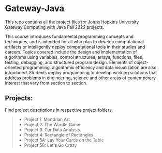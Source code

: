 # Gateway-Java
This repo contains all the project files for Johns Hopkins University Gateway Computing with Java Fall 2022 projects.

This course introduces fundamental programming concepts and techniques, and is intended for all who plan to develop computational artifacts or
intelligently deploy computational tools in their studies and careers. Topics covered include the design and implementation of algorithms using variables,
control structures, arrays, functions, files, testing, debugging, and structured program design. Elements of object-oriented programming. algorithmic
efficiency and data visualization are also introduced. Students deploy programming to develop working solutions that address problems in engineering,
science and other areas of contemporary interest that vary from section to section.

## Projects:
Find project descriptions in respective project folders.
> - Project 1: Mondrian Art
> - Project 2: The Wordle Game
> - Project 3: Car Data Analysis
> - Project 4: Rectangle of Rectangles
> - Project 5A: Lay Your Cards on the Table
> - Project 5B: Let's Go Crazy
